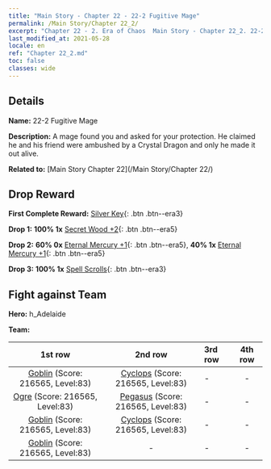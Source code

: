 ```yaml
---
title: "Main Story - Chapter 22 - 22-2 Fugitive Mage"
permalink: /Main Story/Chapter 22_2/
excerpt: "Chapter 22 - 2. Era of Chaos  Main Story - Chapter 22_2. 22-2 Fugitive Mage"
last_modified_at: 2021-05-28
locale: en
ref: "Chapter 22_2.md"
toc: false
classes: wide
---
```


## Details

 **Name:** 22-2 Fugitive Mage

 **Description:** A mage found you and asked for your protection. He claimed he and his friend were ambushed by a Crystal Dragon and only he made it out alive.

 **Related to:** [Main Story Chapter 22](/Main Story/Chapter 22/)

## Drop Reward

 **First Complete Reward:** [Silver Key](/Items/con_693/){: .btn .btn--era3}

 **Drop 1:** **100% 1x** [Secret Wood +2](/Items/mat_76/){: .btn .btn--era5}

 **Drop 2:** **60% 0x** [Eternal Mercury +1](/Items/mat_70/){: .btn .btn--era5}, **40% 1x** [Eternal Mercury +1](/Items/mat_70/){: .btn .btn--era5}

 **Drop 3:** **100% 1x** [Spell Scrolls](/Items/con_694/){: .btn .btn--era3}


## Fight against Team
 **Hero:** h_Adelaide

 **Team:**


  | 1st row | 2nd row | 3rd row | 4th row |
  |:----:|:----:|:----|:----:|
  | [Goblin](/units/Goblin/) (Score: 216565, Level:83)  | [Cyclops](/units/Cyclops/) (Score: 216565, Level:83)  | - | - |
  | [Ogre](/units/Ogre/) (Score: 216565, Level:83)  | [Pegasus](/units/Pegasus/) (Score: 216565, Level:83)  | - | - |
  | [Goblin](/units/Goblin/) (Score: 216565, Level:83)  | [Cyclops](/units/Cyclops/) (Score: 216565, Level:83)  | - | - |
  | [Goblin](/units/Goblin/) (Score: 216565, Level:83)  | - | - | - |


